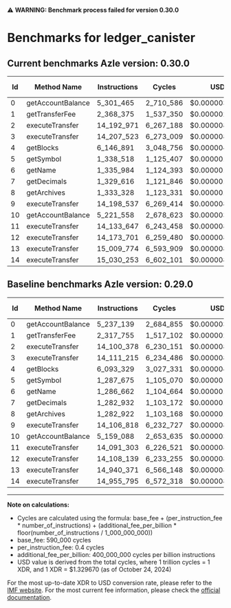 ⚠️ **WARNING: Benchmark process failed for version 0.30.0**

# Benchmarks for ledger_canister

## Current benchmarks Azle version: 0.30.0

| Id  | Method Name       | Instructions | Cycles    | USD           | USD/Million Calls | Change                           |
| --- | ----------------- | ------------ | --------- | ------------- | ----------------- | -------------------------------- |
| 0   | getAccountBalance | 5_301_465    | 2_710_586 | $0.0000036042 | $3.60             | <font color="red">+64_326</font> |
| 1   | getTransferFee    | 2_368_375    | 1_537_350 | $0.0000020442 | $2.04             | <font color="red">+50_620</font> |
| 2   | executeTransfer   | 14_192_971   | 6_267_188 | $0.0000083333 | $8.33             | <font color="red">+92_593</font> |
| 3   | executeTransfer   | 14_207_523   | 6_273_009 | $0.0000083410 | $8.34             | <font color="red">+96_308</font> |
| 4   | getBlocks         | 6_146_891    | 3_048_756 | $0.0000040538 | $4.05             | <font color="red">+53_562</font> |
| 5   | getSymbol         | 1_338_518    | 1_125_407 | $0.0000014964 | $1.49             | <font color="red">+50_843</font> |
| 6   | getName           | 1_335_984    | 1_124_393 | $0.0000014951 | $1.49             | <font color="red">+49_322</font> |
| 7   | getDecimals       | 1_329_616    | 1_121_846 | $0.0000014917 | $1.49             | <font color="red">+46_684</font> |
| 8   | getArchives       | 1_333_328    | 1_123_331 | $0.0000014937 | $1.49             | <font color="red">+50_406</font> |
| 9   | executeTransfer   | 14_198_537   | 6_269_414 | $0.0000083363 | $8.33             | <font color="red">+91_719</font> |
| 10  | getAccountBalance | 5_221_558    | 2_678_623 | $0.0000035617 | $3.56             | <font color="red">+62_470</font> |
| 11  | executeTransfer   | 14_133_647   | 6_243_458 | $0.0000083017 | $8.30             | <font color="red">+42_344</font> |
| 12  | executeTransfer   | 14_173_701   | 6_259_480 | $0.0000083230 | $8.32             | <font color="red">+65_562</font> |
| 13  | executeTransfer   | 15_009_774   | 6_593_909 | $0.0000087677 | $8.76             | <font color="red">+69_403</font> |
| 14  | executeTransfer   | 15_030_253   | 6_602_101 | $0.0000087786 | $8.77             | <font color="red">+74_458</font> |

## Baseline benchmarks Azle version: 0.29.0

| Id  | Method Name       | Instructions | Cycles    | USD           | USD/Million Calls |
| --- | ----------------- | ------------ | --------- | ------------- | ----------------- |
| 0   | getAccountBalance | 5_237_139    | 2_684_855 | $0.0000035700 | $3.56             |
| 1   | getTransferFee    | 2_317_755    | 1_517_102 | $0.0000020172 | $2.01             |
| 2   | executeTransfer   | 14_100_378   | 6_230_151 | $0.0000082840 | $8.28             |
| 3   | executeTransfer   | 14_111_215   | 6_234_486 | $0.0000082898 | $8.28             |
| 4   | getBlocks         | 6_093_329    | 3_027_331 | $0.0000040254 | $4.02             |
| 5   | getSymbol         | 1_287_675    | 1_105_070 | $0.0000014694 | $1.46             |
| 6   | getName           | 1_286_662    | 1_104_664 | $0.0000014688 | $1.46             |
| 7   | getDecimals       | 1_282_932    | 1_103_172 | $0.0000014669 | $1.46             |
| 8   | getArchives       | 1_282_922    | 1_103_168 | $0.0000014668 | $1.46             |
| 9   | executeTransfer   | 14_106_818   | 6_232_727 | $0.0000082875 | $8.28             |
| 10  | getAccountBalance | 5_159_088    | 2_653_635 | $0.0000035285 | $3.52             |
| 11  | executeTransfer   | 14_091_303   | 6_226_521 | $0.0000082792 | $8.27             |
| 12  | executeTransfer   | 14_108_139   | 6_233_255 | $0.0000082882 | $8.28             |
| 13  | executeTransfer   | 14_940_371   | 6_566_148 | $0.0000087308 | $8.73             |
| 14  | executeTransfer   | 14_955_795   | 6_572_318 | $0.0000087390 | $8.73             |

---

**Note on calculations:**

- Cycles are calculated using the formula: base_fee + (per_instruction_fee \* number_of_instructions) + (additional_fee_per_billion \* floor(number_of_instructions / 1_000_000_000))
- base_fee: 590_000 cycles
- per_instruction_fee: 0.4 cycles
- additional_fee_per_billion: 400_000_000 cycles per billion instructions
- USD value is derived from the total cycles, where 1 trillion cycles = 1 XDR, and 1 XDR = $1.329670 (as of October 24, 2024)

For the most up-to-date XDR to USD conversion rate, please refer to the [IMF website](https://www.imf.org/external/np/fin/data/rms_sdrv.aspx).
For the most current fee information, please check the [official documentation](https://internetcomputer.org/docs/current/developer-docs/gas-cost#execution).
